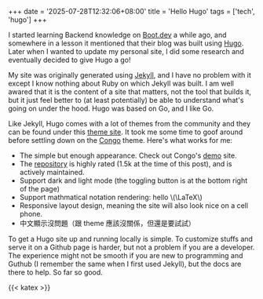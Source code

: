 +++
date = '2025-07-28T12:32:06+08:00'
title = 'Hello Hugo'
tags = ['tech', 'hugo']
+++

I started learning Backend knowledge on [Boot.dev](https://www.boot.dev) a while ago, and somewhere in a lesson it mentioned that their blog was built using [Hugo](https://gohugo.io). Later when I wanted to update my personal site, I did some research and eventually decided to give Hugo a go! 

My site was originally generated using [Jekyll](https://jekyllrb.com), and I have no problem with it except I know nothing about Ruby on which Jekyll was built. I am well awared that it is the content of a site that matters, not the tool that builds it, but it just feel better to (at least potentially) be able to understand what's going on under the hood. Hugo was based on Go, and I like Go.

Like Jekyll, Hugo comes with a lot of themes from the community and they can be found under this [theme site](https://themes.gohugo.io/). It took me some time to goof around before settling down on the [Congo](https://github.com/jpanther/congo) theme. Here's what works for me:

- The simple but enough appearance. Check out Congo's [demo](https://jpanther.github.io/congo/) site.
- The [repository](https://github.com/jpanther/congo) is highly rated (1.5k at the time of this post), and is actively maintained.
- Support dark and light mode (the toggling button is at the bottom right of the page)
- Support mathmatical notation rendering: hello \\(\LaTeX\\)
- Responsive layout design, meaning the site will also look nice on a cell phone.
- 中文顯示沒問題（跟 theme 應該沒關係，但還是要試試）

To get a Hugo site up and running locally is simple. To customize stuffs and serve it on a Github page is harder, but not a problem if you are a developer. The experience might not be smooth if you are new to programming and Guthub (I remember the same when I first used Jekyll), but the docs are there to help. So far so good.


{{< katex >}}